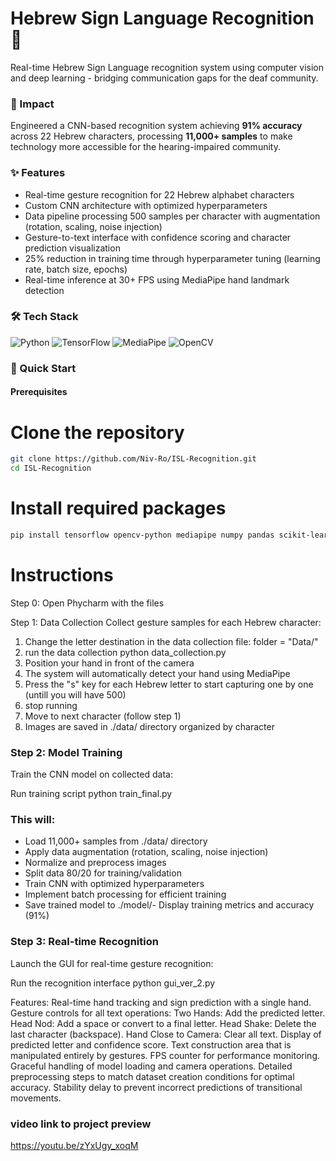 # Hebrew Sign Language Recognition 🤟
Real-time Hebrew Sign Language recognition system using computer vision and deep learning - bridging communication gaps for the deaf community.

### 🎯 Impact
Engineered a CNN-based recognition system achieving **91% accuracy** across 22 Hebrew characters, processing **11,000+ samples** to make technology more accessible for the hearing-impaired community.

### ✨ Features
- Real-time gesture recognition for 22 Hebrew alphabet characters
- Custom CNN architecture with optimized hyperparameters
- Data pipeline processing 500 samples per character with augmentation (rotation, scaling, noise injection)
- Gesture-to-text interface with confidence scoring and character prediction visualization
- 25% reduction in training time through hyperparameter tuning (learning rate, batch size, epochs)
- Real-time inference at 30+ FPS using MediaPipe hand landmark detection

### 🛠️ Tech Stack
![Python](https://img.shields.io/badge/python-3670A0?style=for-the-badge&logo=python&logoColor=ffdd54) ![TensorFlow](https://img.shields.io/badge/TensorFlow-%23FF6F00.svg?style=for-the-badge&logo=TensorFlow&logoColor=white) ![MediaPipe](https://img.shields.io/badge/MediaPipe-00897B?style=for-the-badge&logo=google&logoColor=white) ![OpenCV](https://img.shields.io/badge/opencv-%23white.svg?style=for-the-badge&logo=opencv&logoColor=white)


### 🚀 Quick Start

#### Prerequisites

# Clone the repository
```bash
git clone https://github.com/Niv-Ro/ISL-Recognition.git
cd ISL-Recognition
```


# Install required packages
```bash
pip install tensorflow opencv-python mediapipe numpy pandas scikit-learn matplotlib
```

# Instructions

Step 0: Open Phycharm with the files

Step 1: Data Collection
Collect gesture samples for each Hebrew character:

1. Change the letter destination in the data collection file: folder = "Data/<Character>"
2. run the data collection python data_collection.py
3. Position your hand in front of the camera
4. The system will automatically detect your hand using MediaPipe
5. Press the "s" key for each Hebrew letter to start capturing one by one (untill you will have 500)
6. stop running
7. Move to next character (follow step 1)
8. Images are saved in ./data/ directory organized by character

### Step 2: Model Training
Train the CNN model on collected data:

Run training script
python train_final.py

### This will:
- Load 11,000+ samples from ./data/ directory
- Apply data augmentation (rotation, scaling, noise injection)
- Normalize and preprocess images
- Split data 80/20 for training/validation
- Train CNN with optimized hyperparameters
- Implement batch processing for efficient training
- Save trained model to ./model/- Display training metrics and accuracy (91%)

### Step 3: Real-time Recognition
Launch the GUI for real-time gesture recognition:

Run the recognition interface
python gui_ver_2.py

Features:
Real-time hand tracking and sign prediction with a single hand.
Gesture controls for all text operations:
  Two Hands: Add the predicted letter.
  Head Nod: Add a space or convert to a final letter.
  Head Shake: Delete the last character (backspace).
  Hand Close to Camera: Clear all text.
Display of predicted letter and confidence score.
Text construction area that is manipulated entirely by gestures.
FPS counter for performance monitoring.
Graceful handling of model loading and camera operations.
Detailed preprocessing steps to match dataset creation conditions for optimal accuracy.
Stability delay to prevent incorrect predictions of transitional movements.

### video link to project preview
https://youtu.be/zYxUgy_xoqM

